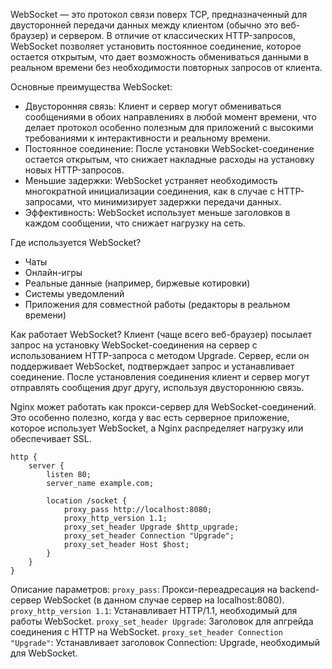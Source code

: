 WebSocket — это протокол связи поверх TCP, предназначенный для двусторонней передачи данных между клиентом (обычно это веб-браузер) и сервером. В отличие от классических HTTP-запросов, WebSocket позволяет установить постоянное соединение, которое остается открытым, что дает возможность обмениваться данными в реальном времени без необходимости повторных запросов от клиента.

Основные преимущества WebSocket:
- Двусторонняя связь: Клиент и сервер могут обмениваться сообщениями в обоих направлениях в любой момент времени, что делает протокол особенно полезным для приложений с высокими требованиями к интерактивности и реальному времени.
- Постоянное соединение: После установки WebSocket-соединение остается открытым, что снижает накладные расходы на установку новых HTTP-запросов.
- Меньшие задержки: WebSocket устраняет необходимость многократной инициализации соединения, как в случае с HTTP-запросами, что минимизирует задержки передачи данных.
- Эффективность: WebSocket использует меньше заголовков в каждом сообщении, что снижает нагрузку на сеть.

Где используется WebSocket?
- Чаты
- Онлайн-игры
- Реальные данные (например, биржевые котировки)
- Системы уведомлений
- Приложения для совместной работы (редакторы в реальном времени)

Как работает WebSocket?
Клиент (чаще всего веб-браузер) посылает запрос на установку WebSocket-соединения на сервер с использованием HTTP-запроса с методом Upgrade.
Сервер, если он поддерживает WebSocket, подтверждает запрос и устанавливает соединение.
После установления соединения клиент и сервер могут отправлять сообщения друг другу, используя двустороннюю связь.

Nginx может работать как прокси-сервер для WebSocket-соединений. Это особенно полезно, когда у вас есть серверное приложение, которое использует WebSocket, а Nginx распределяет нагрузку или обеспечивает SSL.
```Nginx
http {
    server {
        listen 80;
        server_name example.com;

        location /socket {
            proxy_pass http://localhost:8080;
            proxy_http_version 1.1;
            proxy_set_header Upgrade $http_upgrade;
            proxy_set_header Connection "Upgrade";
            proxy_set_header Host $host;
        }
    }
}
```

Описание параметров:
`proxy_pass`: Прокси-переадресация на backend-сервер WebSocket (в данном случае сервер на localhost:8080).
`proxy_http_version 1.1`: Устанавливает HTTP/1.1, необходимый для работы WebSocket.
`proxy_set_header Upgrade`: Заголовок для апгрейда соединения с HTTP на WebSocket.
`proxy_set_header Connection "Upgrade"`: Устанавливает заголовок Connection: Upgrade, необходимый для WebSocket.
